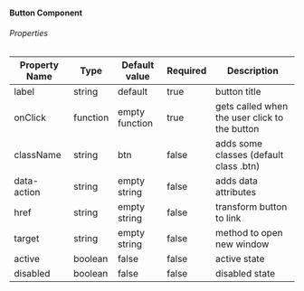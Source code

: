 #### Button Component

###### Properties

| Property Name  | Type     | Default value  | Required   | Description                                   |
|----------------|----------|----------------|------------|-----------------------------------------------|
| label          | string   | default        | true       | button title                                  |
| onClick        | function | empty function | true       | gets called when the user click to the button |
| className      | string   | btn            | false      | adds some classes (default class .btn)        |
| data-action    | string   | empty string   | false      | adds data attributes                          |
| href           | string   | empty string   | false      | transform button to link                      |
| target         | string   | empty string   | false      | method to open new window                     |
| active         | boolean  | false          | false      | active state                                  |
| disabled       | boolean  | false          | false      | disabled state                                |
